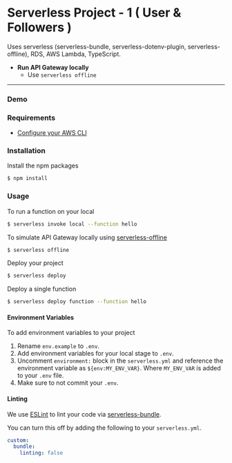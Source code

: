 # Serverless Project - 1 ( User & Followers )

Uses serverless (serverless-bundle, serverless-dotenv-plugin, serverless-offline), RDS, AWS Lambda, TypeScript.

- **Run API Gateway locally**
  - Use `serverless offline`
---

### Demo


### Requirements

- [Configure your AWS CLI](https://serverless.com/framework/docs/providers/aws/guide/credentials/)

### Installation

Install the npm packages

``` bash
$ npm install
```

### Usage

To run a function on your local

``` bash
$ serverless invoke local --function hello
```

To simulate API Gateway locally using [serverless-offline](https://github.com/dherault/serverless-offline)

``` bash
$ serverless offline
```

Deploy your project

``` bash
$ serverless deploy
```

Deploy a single function

``` bash
$ serverless deploy function --function hello
```

#### Environment Variables

To add environment variables to your project

1. Rename `env.example` to `.env`.
2. Add environment variables for your local stage to `.env`.
3. Uncomment `environment:` block in the `serverless.yml` and reference the environment variable as `${env:MY_ENV_VAR}`. Where `MY_ENV_VAR` is added to your `.env` file.
4. Make sure to not commit your `.env`.

#### Linting

We use [ESLint](https://eslint.org) to lint your code via [serverless-bundle](https://github.com/AnomalyInnovations/serverless-bundle).

You can turn this off by adding the following to your `serverless.yml`.

``` yaml
custom:
  bundle:
    linting: false
```
